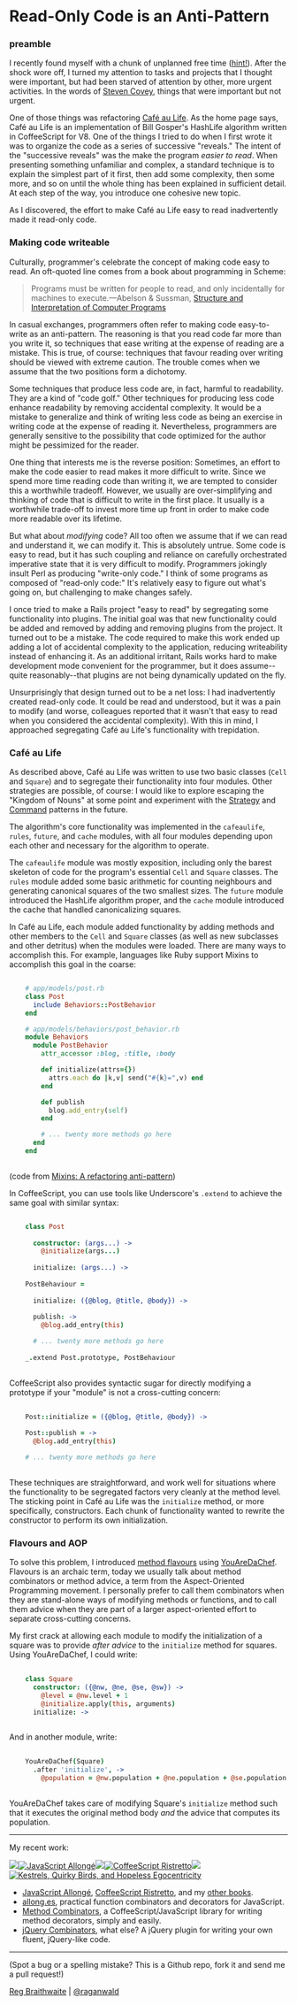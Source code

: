 # Read-Only Code is an Anti-Pattern

### preamble

I recently found myself with a chunk of unplanned free time ([hint!](http://braythwayt.com/reginald/RegBraithwaite20120423.pdf)). After the shock wore off, I turned my attention to tasks and projects that I thought were important, but had been starved of attention by other, more urgent activities. In the words of [Steven Covey][7habits], things that were important but not urgent.

[7habits]: http://www.amazon.com/gp/product/0743269519/ref=as_li_ss_tl?ie=UTF8&tag=raganwald001-20

One of those things was refactoring [Café au Life][cafe]. As the home page says, Café au Life is an implementation of Bill Gosper's HashLife algorithm written in CoffeeScript for V8. One of the things I tried to do when I first wrote it was to organize the code as a series of successive "reveals." The intent of the "successive reveals" was the make the program *easier to read*. When presenting something unfamiliar and complex, a standard technique is to explain the simplest part of it first, then add some complexity, then some more, and so on until the whole thing has been explained in sufficient detail. At each step of the way, you introduce one cohesive new topic.

As I discovered, the effort to make Café au Life easy to read inadvertently made it read-only code.

### Making code writeable

Culturally, programmer's celebrate the concept of making code easy to read. An oft-quoted line comes from a book about programming in Scheme:

> Programs must be written for people to read, and only incidentally for machines to execute.—Abelson & Sussman, [Structure and Interpretation of Computer Programs][sicp]

[sicp]: http://mitpress.mit.edu/sicp/

In casual exchanges, programmers often refer to making code easy-to-write as an anti-pattern. The reasoning is that you read code far more than you write it, so techniques that ease writing at the expense of reading are a mistake. This is true, of course: techniques that favour reading over writing should be viewed with extreme caution. The trouble comes when we assume that the two positions form a dichotomy.

Some techniques that produce less code are, in fact, harmful to readability. They are a kind of "code golf." Other techniques for producing less code enhance readability by removing accidental complexity. It would be a mistake to generalize and think of writing less code as being an exercise in writing code at the expense of reading it. Nevertheless, programmers are generally sensitive to the possibility that code optimized for the author might be pessimized for the reader.

One thing that interests me is the reverse position: Sometimes, an effort to make the code easier to read makes it more difficult to write. Since we spend more time reading code than writing it, we are tempted to consider this a worthwhile tradeoff. However, we usually are over-simplifying and thinking of code that is difficult to write in the first place. It usually is a worthwhile trade-off to invest more time up front in order to make code more readable over its lifetime.

But what about *modifying* code? All too often we assume that if we can read and understand it, we can modify it. This is absolutely untrue. Some code is easy to read, but it has such coupling and reliance on carefully orchestrated imperative state that it is very difficult to modify. Programmers jokingly insult Perl as producing "write-only code." I think of some programs as composed of "read-only code:" It's relatively easy to figure out what's going on, but challenging to make changes safely.

I once tried to make a Rails project "easy to read" by segregating some functionality into plugins. The initial goal was that new functionality could be added and removed by adding and removing plugins from the project. It turned out to be a mistake. The code required to make this work ended up adding a lot of accidental complexity to the application, reducing writeability instead of enhancing it. As an additional irritant, Rails works hard to make development mode convenient for the programmer, but it does assume--quite reasonably--that plugins are not being dynamically updated on the fly.

Unsurprisingly that design turned out to be a net loss: I had inadvertently created read-only code. It could be read and understood, but it was a pain to modify (and worse, colleagues reported that it wasn't that easy to read when you considered the accidental complexity). With this in mind, I approached segregating Café au Life's functionality with trepidation.

### Café au Life

As described above, Café au Life was written to use two basic classes (`Cell` and `Square`) and to segregate their functionality into four modules. Other strategies are possible, of course: I would like to explore escaping the "Kingdom of Nouns" at some point and experiment with the [Strategy][strategy] and [Command][cmd] patterns in the future.

[strategy]: https://en.wikipedia.org/wiki/Strategy_pattern
[cmd]: https://en.wikipedia.org/wiki/Command_pattern

The algorithm's core functionality was implemented in the `cafeaulife`, `rules`, `future`, and `cache` modules, with all four modules depending upon each other and necessary for the algorithm to operate.

The `cafeaulife` module was mostly exposition, including only the barest skeleton of code for the program's essential `Cell` and `Square` classes. The `rules` module added some basic arithmetic for counting neighbours and generating canonical squares of the two smallest sizes. The `future` module introduced the HashLife algorithm proper, and the `cache` module introduced the cache that handled canonicalizing squares.

In Café au Life, each module added functionality by adding methods and other members to the `Cell` and `Square` classes (as well as new subclasses and other detritus) when the modules were loaded. There are many ways to accomplish this. For example, languages like Ruby support Mixins to accomplish this goal in the coarse:

```ruby

    # app/models/post.rb
    class Post
      include Behaviors::PostBehavior
    end

    # app/models/behaviors/post_behavior.rb
    module Behaviors
      module PostBehavior
        attr_accessor :blog, :title, :body

        def initialize(attrs={})
          attrs.each do |k,v| send("#{k}=",v) end 
        end

        def publish
          blog.add_entry(self)
        end

        # ... twenty more methods go here
      end
    end
    
```

(code from [Mixins: A refactoring anti-pattern](http://blog.steveklabnik.com/posts/2012-05-07-mixins--a-refactoring-anti-pattern))

In CoffeeScript, you can use tools like Underscore's `.extend` to achieve the same goal with similar syntax:

```coffeescript

    class Post
    
      constructor: (args...) ->
        @initialize(args...)
        
      initialize: (args...) ->
    
    PostBehaviour =
    
      initialize: ({@blog, @title, @body}) ->
      
      publish: ->
        @blog.add_entry(this)

      # ... twenty more methods go here
      
    _.extend Post.prototype, PostBehaviour
    
```
    
CoffeeScript also provides syntactic sugar for directly modifying a prototype if your "module" is not a cross-cutting concern:

```coffeescript
    
    Post::initialize = ({@blog, @title, @body}) ->
      
    Post::publish = ->
      @blog.add_entry(this)

    # ... twenty more methods go here
    
```

[cafe]: http://recursiveuniver.se

These techniques are straightforward, and work well for situations where the functionality to be segregated factors very cleanly at the method level. The sticking point in Café au Life was the `initialize` method, or more specifically, constructors. Each chunk of functionality wanted to rewrite the constructor to perform its own initialization.

### Flavours and AOP

To solve this problem, I introduced [method flavours][flavors] using [YouAreDaChef][yadc]. Flavours is an archaic term, today we usually talk about method combinators or method advice, a term from the Aspect-Oriented Programming movement. I personally prefer to call them combinators when they are stand-alone ways of modifying methods or functions, and to call them advice when they are part of a larger aspect-oriented effort to separate cross-cutting concerns.

[flavors]: https://en.wikipedia.org/wiki/Flavors_(programming_language)
[yadc]: https://github.com/raganwald/YouAreDaChef

My first crack at allowing each module to modify the initialization of a square was to provide *after advice* to the `initialize` method for squares. Using YouAreDaChef, I could write:

```coffeescript
    
    class Square
      constructor: ({@nw, @ne, @se, @sw}) ->
        @level = @nw.level + 1
        @initialize.apply(this, arguments)
      initialize: ->
    
```

And in another module, write:

```coffeescript
    
    YouAreDaChef(Square)
      .after 'initialize', ->
        @population = @nw.population + @ne.population + @se.population + @sw.population
    
```

YouAreDaChef takes care of modifying Square's `initialize` method such that it executes the original method body *and* the advice that computes its population.

---

My recent work:

![](http://i.minus.com/iL337yTdgFj7.png)[![JavaScript Allongé](http://i.minus.com/iW2E1A8M5UWe6.jpeg)](http://leanpub.com/javascript-allonge "JavaScript Allongé")![](http://i.minus.com/iL337yTdgFj7.png)[![CoffeeScript Ristretto](http://i.minus.com/iMmGxzIZkHSLD.jpeg)](http://leanpub.com/coffeescript-ristretto "CoffeeScript Ristretto")![](http://i.minus.com/iL337yTdgFj7.png)[![Kestrels, Quirky Birds, and Hopeless Egocentricity](http://i.minus.com/ibw1f1ARQ4bhi1.jpeg)](http://leanpub.com/combinators "Kestrels, Quirky Birds, and Hopeless Egocentricity")

* [JavaScript Allongé](http://leanpub.com/javascript-allonge), [CoffeeScript Ristretto](http://leanpub.com/coffeescript-ristretto), and my [other books](http://leanpub.com/u/raganwald).
* [allong.es](http://allong.es), practical function combinators and decorators for JavaScript.
* [Method Combinators](https://github.com/raganwald/method-combinators), a CoffeeScript/JavaScript library for writing method decorators, simply and easily.
* [jQuery Combinators](http://github.com/raganwald/jquery-combinators), what else? A jQuery plugin for writing your own fluent, jQuery-like code.  

---

(Spot a bug or a spelling mistake? This is a Github repo, fork it and send me a pull request!)

[Reg Braithwaite](http://braythwayt.com) | [@raganwald](http://twitter.com/raganwald)